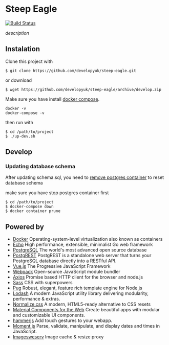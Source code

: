 
# Steep Eagle
[![Build Status](https://travis-ci.org/developyuk/steep-eagle.svg?branch=master)](https://travis-ci.org/developyuk/steep-eagle)

_description_

## Instalation

Clone this project with
```
$ git clone https://github.com/developyuk/steep-eagle.git
```
or download

```
$ wget https://github.com/developyuk/steep-eagle/archive/develop.zip
```

Make sure you have install [docker compose](https://docs.docker.com/compose/install/#install-compose).
```
docker -v
docker-compose -v
```
then run with
```
$ cd /path/to/project
$ ./up-dev.sh
```

## Develop
### Updating database schema

After updating schema.sql, you need to [remove postgres container]((https://gist.github.com/bastman/5b57ddb3c11942094f8d0a97d461b430)) to reset database schema

make sure you have stop postgres container first
```
$ cd /path/to/project
$ docker-compose down
$ docker container prune
```

## Powered by
- [Docker](//www.docker.com/) Operating-system-level virtualization also known as containers
- [Echo](//echo.labstack.com/) High performance, extensible, minimalist Go web framework
- [PostgreSQL](//www.postgresql.org/) The world's most advanced open source database
- [PostgREST](//postgrest.com/) PostgREST is a standalone web server that turns your PostgreSQL database directly into a RESTful API.
- [Vue.js](//vuejs.org/) The Progressive JavaScript Framework
- [Webpack](//webpack.js.org/) Open-source JavaScript module bundler
- [Axios](//github.com/axios/axios) Promise based HTTP client for the browser and node.js
- [Sass](//sass-lang.com/) CSS with superpowers
- [Pug](//pugjs.org/) Robust, elegant, feature rich template engine for Node.js 
- [Lodash](//lodash.com/) A modern JavaScript utility library delivering modularity, performance & extras.
- [Normalize.css](//necolas.github.io/normalize.css/) A modern, HTML5-ready alternative to CSS resets
- [Material Components for the Web](//material.io/components/web/) Create beautiful apps with modular and customizable UI components.
- [hammerjs](//hammerjs.github.io/) Add touch gestures to your webapp.
- [Moment.js](//momentjs.com/) Parse, validate, manipulate, and display dates and times in JavaScript.
- [Imagesweserv](//images.weserv.nl/) Image cache & resize proxy
